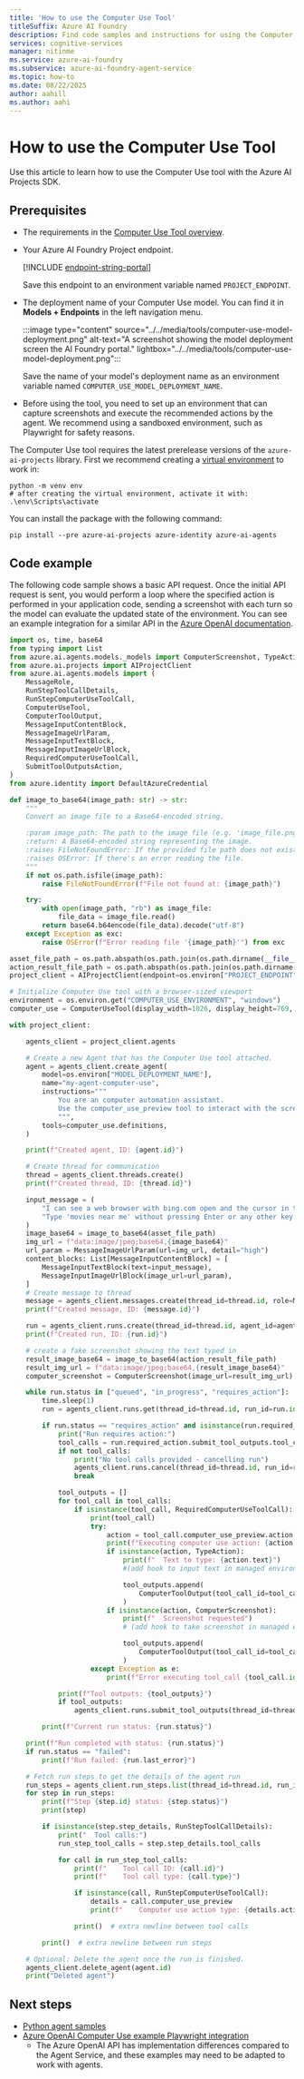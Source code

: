 ```yaml
---
title: 'How to use the Computer Use Tool'
titleSuffix: Azure AI Foundry
description: Find code samples and instructions for using the Computer Use model in the Azure AI Foundry Agent Service.
services: cognitive-services
manager: nitinme
ms.service: azure-ai-foundry
ms.subservice: azure-ai-foundry-agent-service
ms.topic: how-to
ms.date: 08/22/2025
author: aahill
ms.author: aahi
---
```


# How to use the Computer Use Tool

Use this article to learn how to use the Computer Use tool with the Azure AI Projects SDK.

## Prerequisites

* The requirements in the [Computer Use Tool overview](./deep-research.md).
* Your Azure AI Foundry Project endpoint.

    
    [!INCLUDE [endpoint-string-portal](../../includes/endpoint-string-portal.md)]

    Save this endpoint to an environment variable named `PROJECT_ENDPOINT`.

* The deployment name of your Computer Use model. You can find it in **Models + Endpoints** in the left navigation menu.

   :::image type="content" source="../../media/tools/computer-use-model-deployment.png" alt-text="A screenshot showing the model deployment screen the AI Foundry portal." lightbox="../../media/tools/computer-use-model-deployment.png":::
    
    Save the name of your model's deployment name as an environment variable named `COMPUTER_USE_MODEL_DEPLOYMENT_NAME`.

* Before using the tool, you need to set up an environment that can capture screenshots and execute the recommended actions by the agent. We recommend using a sandboxed environment, such as Playwright for safety reasons.

The Computer Use tool requires the latest prerelease versions of the `azure-ai-projects` library. First we recommend creating a [virtual environment](https://docs.python.org/3/library/venv.html) to work in:

```console
python -m venv env
# after creating the virtual environment, activate it with:
.\env\Scripts\activate
```

You can install the package with the following command:

```console
pip install --pre azure-ai-projects azure-identity azure-ai-agents 
```

## Code example

The following code sample shows a basic API request. Once the initial API request is sent, you would perform a loop where the specified action is performed in your application code, sending a screenshot with each turn so the model can evaluate the updated state of the environment. You can see an example integration for a similar API in the [Azure OpenAI documentation](../../../openai/how-to/computer-use.md#playwright-integration). 

```python
import os, time, base64
from typing import List
from azure.ai.agents.models._models import ComputerScreenshot, TypeAction
from azure.ai.projects import AIProjectClient
from azure.ai.agents.models import (
    MessageRole,
    RunStepToolCallDetails,
    RunStepComputerUseToolCall,
    ComputerUseTool,
    ComputerToolOutput,
    MessageInputContentBlock,
    MessageImageUrlParam,
    MessageInputTextBlock,
    MessageInputImageUrlBlock,
    RequiredComputerUseToolCall,
    SubmitToolOutputsAction,
)
from azure.identity import DefaultAzureCredential

def image_to_base64(image_path: str) -> str:
    """
    Convert an image file to a Base64-encoded string.

    :param image_path: The path to the image file (e.g. 'image_file.png')
    :return: A Base64-encoded string representing the image.
    :raises FileNotFoundError: If the provided file path does not exist.
    :raises OSError: If there's an error reading the file.
    """
    if not os.path.isfile(image_path):
        raise FileNotFoundError(f"File not found at: {image_path}")

    try:
        with open(image_path, "rb") as image_file:
            file_data = image_file.read()
        return base64.b64encode(file_data).decode("utf-8")
    except Exception as exc:
        raise OSError(f"Error reading file '{image_path}'") from exc

asset_file_path = os.path.abspath(os.path.join(os.path.dirname(__file__), "../assets/cua_screenshot.jpg"))
action_result_file_path = os.path.abspath(os.path.join(os.path.dirname(__file__), "../assets/cua_screenshot_next.jpg"))
project_client = AIProjectClient(endpoint=os.environ["PROJECT_ENDPOINT"], credential=DefaultAzureCredential())

# Initialize Computer Use tool with a browser-sized viewport
environment = os.environ.get("COMPUTER_USE_ENVIRONMENT", "windows")
computer_use = ComputerUseTool(display_width=1026, display_height=769, environment=environment)

with project_client:

    agents_client = project_client.agents

    # Create a new Agent that has the Computer Use tool attached.
    agent = agents_client.create_agent(
        model=os.environ["MODEL_DEPLOYMENT_NAME"],
        name="my-agent-computer-use",
        instructions="""
            You are an computer automation assistant. 
            Use the computer_use_preview tool to interact with the screen when needed.
            """,
        tools=computer_use.definitions,
    )

    print(f"Created agent, ID: {agent.id}")

    # Create thread for communication
    thread = agents_client.threads.create()
    print(f"Created thread, ID: {thread.id}")

    input_message = (
        "I can see a web browser with bing.com open and the cursor in the search box."
        "Type 'movies near me' without pressing Enter or any other key. Only type 'movies near me'."
    )
    image_base64 = image_to_base64(asset_file_path)
    img_url = f"data:image/jpeg;base64,{image_base64}"
    url_param = MessageImageUrlParam(url=img_url, detail="high")
    content_blocks: List[MessageInputContentBlock] = [
        MessageInputTextBlock(text=input_message),
        MessageInputImageUrlBlock(image_url=url_param),
    ]
    # Create message to thread
    message = agents_client.messages.create(thread_id=thread.id, role=MessageRole.USER, content=content_blocks)
    print(f"Created message, ID: {message.id}")

    run = agents_client.runs.create(thread_id=thread.id, agent_id=agent.id)
    print(f"Created run, ID: {run.id}")

    # create a fake screenshot showing the text typed in
    result_image_base64 = image_to_base64(action_result_file_path)
    result_img_url = f"data:image/jpeg;base64,{result_image_base64}"
    computer_screenshot = ComputerScreenshot(image_url=result_img_url)

    while run.status in ["queued", "in_progress", "requires_action"]:
        time.sleep(1)
        run = agents_client.runs.get(thread_id=thread.id, run_id=run.id)

        if run.status == "requires_action" and isinstance(run.required_action, SubmitToolOutputsAction):
            print("Run requires action:")
            tool_calls = run.required_action.submit_tool_outputs.tool_calls
            if not tool_calls:
                print("No tool calls provided - cancelling run")
                agents_client.runs.cancel(thread_id=thread.id, run_id=run.id)
                break

            tool_outputs = []
            for tool_call in tool_calls:
                if isinstance(tool_call, RequiredComputerUseToolCall):
                    print(tool_call)
                    try:
                        action = tool_call.computer_use_preview.action
                        print(f"Executing computer use action: {action.type}")
                        if isinstance(action, TypeAction):
                            print(f"  Text to type: {action.text}")
                            #(add hook to input text in managed environment API here)

                            tool_outputs.append(
                                ComputerToolOutput(tool_call_id=tool_call.id, output=computer_screenshot)
                            )
                        if isinstance(action, ComputerScreenshot):
                            print(f"  Screenshot requested")
                            # (add hook to take screenshot in managed environment API here)

                            tool_outputs.append(
                                ComputerToolOutput(tool_call_id=tool_call.id, output=computer_screenshot)
                            )
                    except Exception as e:
                        print(f"Error executing tool_call {tool_call.id}: {e}")

            print(f"Tool outputs: {tool_outputs}")
            if tool_outputs:
                agents_client.runs.submit_tool_outputs(thread_id=thread.id, run_id=run.id, tool_outputs=tool_outputs)

        print(f"Current run status: {run.status}")

    print(f"Run completed with status: {run.status}")
    if run.status == "failed":
        print(f"Run failed: {run.last_error}")

    # Fetch run steps to get the details of the agent run
    run_steps = agents_client.run_steps.list(thread_id=thread.id, run_id=run.id)
    for step in run_steps:
        print(f"Step {step.id} status: {step.status}")
        print(step)

        if isinstance(step.step_details, RunStepToolCallDetails):
            print("  Tool calls:")
            run_step_tool_calls = step.step_details.tool_calls

            for call in run_step_tool_calls:
                print(f"    Tool call ID: {call.id}")
                print(f"    Tool call type: {call.type}")

                if isinstance(call, RunStepComputerUseToolCall):
                    details = call.computer_use_preview
                    print(f"    Computer use action type: {details.action.type}")

                print()  # extra newline between tool calls

        print()  # extra newline between run steps

    # Optional: Delete the agent once the run is finished.
    agents_client.delete_agent(agent.id)
    print("Deleted agent")
```

## Next steps

* [Python agent samples](https://github.com/azure-ai-foundry/foundry-samples/tree/main/samples/microsoft/python/getting-started-agents)
* [Azure OpenAI Computer Use example Playwright integration](../../../openai/how-to/computer-use.md#playwright-integration)
    * The Azure OpenAI API has implementation differences compared to the Agent Service, and these examples may need to be adapted to work with agents.
